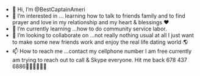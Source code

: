- 👋 Hi, I’m @BestCaptainAmeri
- 👀 I’m interested in ... learning how to talk to friends family and to find prayer and love in my relationship and my heart & blessings ❤️
- 🌱 I’m currently learning ...how to do community service labor.
- 💞️ I’m looking to collaborate on ...not really nothing usual at all I just want to make some new friends work and enjoy the real life dating world 🌎 
- 📫 How to reach me ...contact my cellphone number I am free currently am trying to reach out to call & Skype everyone. Hit me back 678 437 6886📱🙏🙏🙏🙏🙏 

<!---
BestCaptainAmeri/BestCaptainAmeri is a ✨ special ✨ repository because its `README.md` (this file) appears on your GitHub profile.
You can click the Preview link to take a look at your changes.
--->
